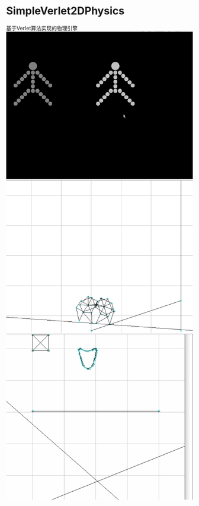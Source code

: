 # SimpleVerlet2DPhysics
基于Verlet算法实现的物理引擎
![image](https://raw.githubusercontent.com/lzq434718971/SimpleVerlet2DPhysics/refs/heads/master/hitgame.gif)
![image](https://raw.githubusercontent.com/lzq434718971/SimpleVerlet2DPhysics/refs/heads/master/robot.gif)
![image](https://raw.githubusercontent.com/lzq434718971/SimpleVerlet2DPhysics/refs/heads/master/simple.gif)
